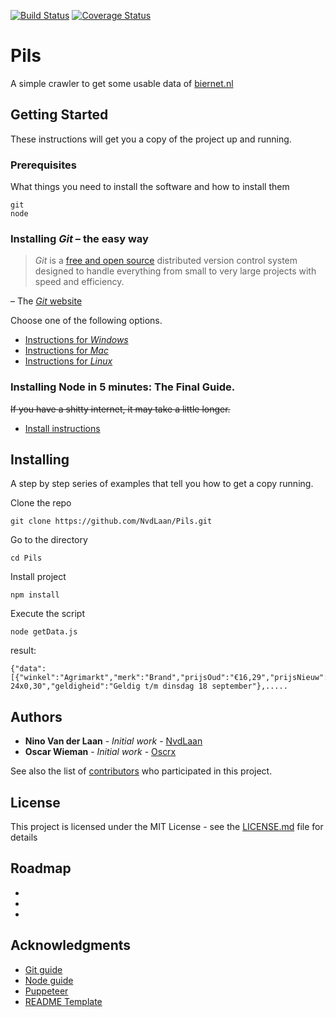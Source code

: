 [![Build Status](https://travis-ci.org/NvdLaan/Pils.svg?branch=master)](https://travis-ci.org/NvdLaan/Pils)
[![Coverage Status](https://coveralls.io/repos/github/NvdLaan/Pils/badge.svg?branch=master)](https://coveralls.io/github/NvdLaan/Pils?branch=master)
# Pils

A simple crawler to get some usable data of [biernet.nl](https://biernet.nl/)

## Getting Started

These instructions will get you a copy of the project up and running.

### Prerequisites

What things you need to install the software and how to install them

```
git
node
```
### Installing *Git* – the easy way

> *Git* is a [free and open source](http://git-scm.com/about/free-and-open-source) distributed version control system designed to handle everything from small to very large projects with speed and efficiency.

– The [*Git* website](http://git-scm.com/)

Choose one of the following options.
- [Instructions for *Windows*](docs/windows.md)
- [Instructions for *Mac*](docs/mac.md)
- [Instructions for *Linux*](docs/linux.md)

### Installing Node in 5 minutes: The Final Guide.

~~If you have a shitty internet, it may take a little longer.~~
- [Install instructions](docs/node.md)

## Installing

A step by step series of examples that tell you how to get a copy running.

Clone the repo

```
git clone https://github.com/NvdLaan/Pils.git
```


Go to the directory

```
cd Pils
```

Install project

```
npm install
```

Execute the script

```
node getData.js
```
result:
```
{"data":[{"winkel":"Agrimarkt","merk":"Brand","prijsOud":"€16,29","prijsNieuw":"€9,99","hoeveelheid":"Krat 24x0,30","geldigheid":"Geldig t/m dinsdag 18 september"},.....
```
## Authors

* **Nino Van der Laan** - *Initial work* - [NvdLaan](https://github.com/NvdLaan)
* **Oscar Wieman** - *Initial work* - [Oscrx](https://github.com/oscrx)

See also the list of [contributors](https://github.com/NvdLaan/Pils/contributors) who participated in this project.

## License

This project is licensed under the MIT License - see the [LICENSE.md](docs/LICENSE.md) file for details

## Roadmap

*
*
*

## Acknowledgments

* [Git guide](https://gist.github.com/derhuerst/1b15ff4652a867391f03)
* [Node guide](https://gist.github.com/kazzkiq/fe702215173e795d49d0c1ffbea363b5)
* [Puppeteer](https://github.com/GoogleChrome/puppeteer)
* [README Template](https://gist.github.com/PurpleBooth/109311bb0361f32d87a2)
